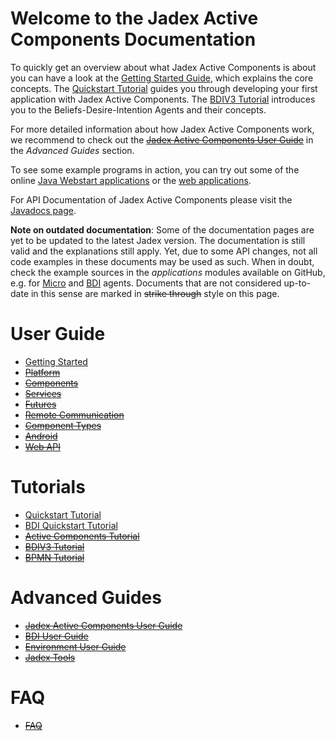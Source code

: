# Welcome to the Jadex Active Components Documentation

To quickly get an overview about what Jadex Active Components is about you can have a look at the [Getting Started Guide](getting-started/getting-started.md), which explains the core concepts.
The [Quickstart Tutorial](tutorials/quickstart/01%20Introduction.md) guides you through developing your first application with Jadex Active Components.
The [BDIV3 Tutorial](tutorials/bdiv3/01%20Introduction.md) introduces you to the Beliefs-Desire-Intention Agents and their concepts.

For more detailed information about how Jadex Active Components work, we recommend to check out the ~~[Jadex Active Components User Guide](guides/ac/01%20Introduction.md)~~ in the *Advanced Guides* section.

To see some example programs in action, you can try out some of the online [Java Webstart applications](https://www.activecomponents.org/#/docs/examples) or the [web applications](https://www.activecomponents.org/jadex-applications-web/).

For API Documentation of Jadex Active Components please visit the [Javadocs page](https://www.activecomponents.org/forward.html?type=javadoc&path=).

**Note on outdated documentation**: Some of the documentation pages are yet to be updated to the latest Jadex version. The documentation is still valid and the explanations still apply. Yet, due to some API changes, not all code examples in these documents may be used as such. When in doubt, check the example sources in the *applications* modules available on GitHub, e.g. for [Micro](https://github.com/actoron/jadex/tree/master/applications/micro/src/main/java/jadex/micro) and [BDI](https://github.com/actoron/jadex/tree/master/applications/bdiv3/src/main/java/jadex/bdiv3) agents. Documents that are not considered up-to-date in this sense are marked in ~~strike through~~ style on this page.

# User Guide

* [Getting Started](getting-started/getting-started.md)
* ~~[Platform](platform/platform.md)~~
* ~~[Components](components/components.md)~~
* ~~[Services](services/services.md)~~
* ~~[Futures](futures/futures.md)~~
* ~~[Remote Communication](remote/remote.md)~~
* ~~[Component Types](component-types/component-types.md)~~
* ~~[Android](android/android.md)~~
* ~~[Web API](webapi/webapi.md)~~

<!--* [Simulation](simulation/simulation.md)-->

# Tutorials

* [Quickstart Tutorial](tutorials/quickstart/01%20Introduction.md)
* [BDI Quickstart Tutorial](tutorials/quickstart-bdi/01%20Introduction.md)
* ~~[Active Components Tutorial](tutorials/ac/01%20Introduction.md)~~
* ~~[BDIV3 Tutorial](tutorials/bdiv3/01%20Introduction.md)~~
* ~~[BPMN Tutorial](tutorials/bpmn/01%20Introduction.md)~~

# Advanced Guides

* ~~[Jadex Active Components User Guide](guides/ac/01%20Introduction.md)~~
* ~~[BDI User Guide](guides/bdiv3/01%20Introduction.md)~~
* ~~[Environment User Guide](guides/env/01%20Introduction.md)~~
* ~~[Jadex Tools](tools/01%20Introduction.md)~~

# FAQ

* ~~[FAQ](faq/faq.md)~~
